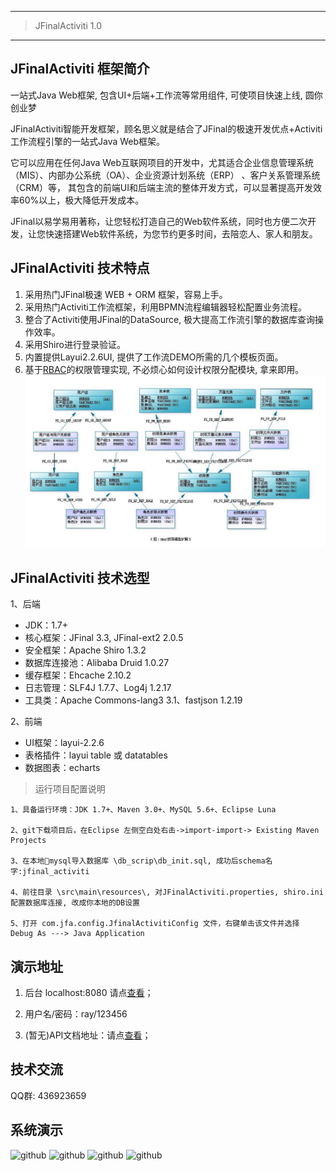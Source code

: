 ------------------------------------------------

> JFinalActiviti 1.0

------------------------------------------------
## JFinalActiviti 框架简介
一站式Java Web框架, 包含UI+后端+工作流等常用组件, 可使项目快速上线, 圆你创业梦   

JFinalActiviti智能开发框架，顾名思义就是结合了JFinal的极速开发优点+Activiti工作流程引擎的一站式Java Web框架。

它可以应用在任何Java Web互联网项目的开发中，尤其适合企业信息管理系统（MIS）、内部办公系统（OA）、企业资源计划系统（ERP） 、客户关系管理系统（CRM）等， 其包含的前端UI和后端主流的整体开发方式，可以显著提高开发效率60%以上，极大降低开发成本。

JFinal以易学易用著称，让您轻松打造自己的Web软件系统，同时也方便二次开发，让您快速搭建Web软件系统，为您节约更多时间，去陪恋人、家人和朋友。

## JFinalActiviti 技术特点

1.  采用热门JFinal极速 WEB + ORM 框架，容易上手。
2.  采用热门Activiti工作流框架，利用BPMN流程编辑器轻松配置业务流程。
3.  整合了Activiti使用JFinal的DataSource, 极大提高工作流引擎的数据库查询操作效率。
4.  采用Shiro进行登录验证。  
5.  内置提供Layui2.2.6UI, 提供了工作流DEMO所需的几个模板页面。
6.  基于[RBAC](https://wenku.baidu.com/view/dbd65c22ccbff121dd368372.html?sxts=1523547424269)的权限管理实现, 不必烦心如何设计权限分配模块, 拿来即用。
![RBAC](./doc/images/RBAC.jpg)

## JFinalActiviti 技术选型

1、后端

* JDK：1.7+
* 核心框架：JFinal 3.3, JFinal-ext2 2.0.5
* 安全框架：Apache Shiro 1.3.2
* 数据库连接池：Alibaba Druid 1.0.27
* 缓存框架：Ehcache 2.10.2
* 日志管理：SLF4J 1.7.7、Log4j 1.2.17
* 工具类：Apache Commons-lang3 3.1、fastjson 1.2.19

2、前端

* UI框架：layui-2.2.6
* 表格插件：layui table 或 datatables
* 数据图表：echarts

> 运行项目配置说明

```
1、具备运行环境：JDK 1.7+、Maven 3.0+、MySQL 5.6+、Eclipse Luna

2、git下载项目后，在Eclipse 左侧空白处右击->import-import-> Existing Maven Projects

3、在本地mysql导入数据库 \db_scrip\db_init.sql, 成功后schema名字:jfinal_activiti

4、前往目录 \src\main\resources\, 对JFinalActiviti.properties, shiro.ini 配置数据库连接, 改成你本地的DB设置

5、打开 com.jfa.config.JfinalActivitiConfig 文件，右键单击该文件并选择 Debug As ---> Java Application

```

## 演示地址

1. 后台 localhost:8080 请点[查看](http://localhost:8080)；

2. 用户名/密码：ray/123456

3. (暂无)API文档地址：请点[查看](http://localhost:8080/swagger.jhtml)；

## 技术交流
QQ群: 436923659

## 系统演示
![github](./doc/images/Login.jpg)
![github](./doc/images/home.jpg)
![github](./doc/images/leave.jpg)
![github](./doc/images/leaveFlow.jpg)





